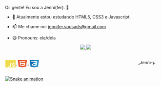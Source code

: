 Oii gente! Eu sou a Jenni(fer). 👋

- 🌱 Atualmente estou estudando HTML5, CSS3 e Javascript.
- 📫 Me chame no: jennifer.sousads@gmail.com
- 😄 Pronouns: ela/dela


   <div align="center">
  <a href="https://github.com/jenni-fer-sousa">
  <img height="140em" src="https://github-readme-stats.vercel.app/api?username=jennifersousas&show_icons=true&theme=omni&include_all_commits=true&count_private=true"/>
  <img height="140em" src="https://github-readme-stats.vercel.app/api/top-langs/?username=jennifersousas&layout=compact&langs_count=7&theme=omni"/>
    
</div>
  
  <div style="display: inline_block"><br>
  <img align="center" alt="Jenni-Js" height="25" width="35" src="https://raw.githubusercontent.com/devicons/devicon/master/icons/javascript/javascript-plain.svg">
  <img align="center" alt="Jenni-HTML" height="25" width="35" src="https://raw.githubusercontent.com/devicons/devicon/master/icons/html5/html5-original.svg">
  <img align="center" alt="Jenni-CSS" height="25" width="35" src="https://raw.githubusercontent.com/devicons/devicon/master/icons/css3/css3-original.svg">
  <img align="right" alt="Jenni-pic" height="120" style="border-radius:50px;" src="[https://media.discordapp.net/attachments/639956127056134178/890373478988013628/Publicacoes_Instagram_1_1.png?width=676&height=676](https://discordapp.com/channels/@me/845147808842514472/976156523128565770)">
     
</div>
  
  ##
 
<div> 
   
 ![Snake animation](https://github.com/jennifersousas/jennifersousas/blob/output/github-contribution-grid-snake.svg)
 
</div>
